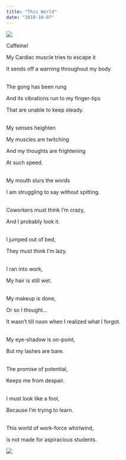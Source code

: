```yaml
---
title: "This World"
date: "2019-10-07"
---
```


<img src="https://blondleadingblond.files.wordpress.com/2019/10/pexels-photo-733856.jpeg?w=750&h=502"/>

Caffeine!

My  Cardiac muscle tries to escape it

It sends off a warning throughout my body

<br/>
The gong has been rung

And its vibrations run to my finger-tips

That are unable to keep steady.

<br/>
My senses heighten

My muscles are twitching

And my thoughts are frightening

At such speed.

<br/>
My mouth slurs the words

I am struggling to say without spitting.

<br/>
Coworkers must think I’m crazy,

And I probably look it.

<br/>
I jumped out of bed,

They must think I’m lazy.

<br/>
I ran into work,

My hair is still wet.

<br/>
My makeup is done,

Or so I thought…

It wasn’t till noon when I realized what I forgot.

<br/>
My eye-shadow is on-point,

But my lashes are bare.

<br/>
The promise of potential,

Keeps me from despair.

<br/>
I must look like a fool,

Because I’m trying to learn.

<br/>
This world of work-force whirlwind,

is not made for aspiracious  students.

<img src="https://blondleadingblond.files.wordpress.com/2019/10/pexels-photo-935777.jpeg?w=688&h=460">